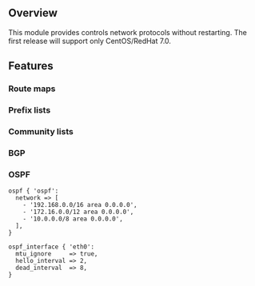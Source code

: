 ## Overview

This module provides controls network protocols without restarting. The first
release will support only CentOS/RedHat 7.0.

## Features
### Route maps
### Prefix lists
### Community lists
### BGP
### OSPF

```
ospf { 'ospf':
  network => [
    - '192.168.0.0/16 area 0.0.0.0',
    - '172.16.0.0/12 area 0.0.0.0',
    - '10.0.0.0/8 area 0.0.0.0',
  ],
}

ospf_interface { 'eth0':
  mtu_ignore     => true,
  hello_interval => 2,
  dead_interval  => 8,
}
```
